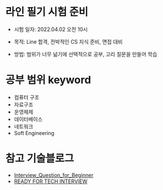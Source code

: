 # 라인 필기 시험 준비

- 시험 일자: 2022.04.02 오전 10시


- 목적: Line 합격, 전박적인 CS 지식 준비, 면접 대비
- 방법: 범위가 너무 넒기에 선택적으로 공부, 고리 질문을 만들어 학습

# 공부 범위 keyword

- 컴퓨터 구조
- 자료구조
- 운영체제
- 데이터베이스
- 네트워크
- Soft Engineering

# 참고 기술블로그

- [Interview_Question_for_Beginner](https://github.com/JaeYeopHan/Interview_Question_for_Beginner)
- [READY FOR TECH INTERVIEW](https://github.com/WooVictory/Ready-For-Tech-Interview)


